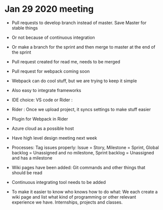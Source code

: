# Jan 29 2020 meeting

* Pull requests to develop branch instead of master. Save Master for stable things

* Or not because of continuous integration

* Or make a branch for the sprint and then merge to master at the end of the sprint

* Pull request created for read me, needs to be merged

* Pull request for webpack coming soon

* Webpack can do cool stuff, but we are trying to keep it simple

* Also easy to integrate frameworks

* IDE choice: VS code or Rider :

* Rider : Once we upload project, it syncs settings to make stuff easier

* Plugin for Webpack in Rider

* Azure cloud as a possible host

* Have high level design meeting next week

* Processes: Tag issues properly: Issue = Story, Milestone = Sprint, Global backlog = Unassigned and no milestone, Sprint backlog = Unassigned and has a milestone

* Wiki pages have been added: Git commands and other things that should be read

* Continuous integrating tool needs to be added

* To make it easier to know who knows how to do what: We each create a wiki page and list what kind of programming or other relevant experience we have. Internships, projects and classes.

